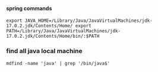 #### spring commands

`
export JAVA_HOME=/Library/Java/JavaVirtualMachines/jdk-17.0.2.jdk/Contents/Home/
export PATH=/Library/Java/JavaVirtualMachines/jdk-17.0.2.jdk/Contents/Home/bin/:$PATH
`


### find all java local machine
`
mdfind -name 'java' | grep '/bin/java$' 
`

